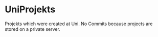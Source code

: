 # UniProjekts
Projekts which were created at Uni. No Commits because projects are stored on a private server.
